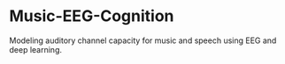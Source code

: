 # Music-EEG-Cognition

Modeling auditory channel capacity for music and speech using EEG and deep learning.
